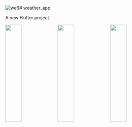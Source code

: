 ![we6](https://github.com/user-attachments/assets/60b6554d-83be-4a93-8d3c-3ffd7ce94ee6)# weather_app

A new Flutter project.


<p>
  <img src="https://github.com/user-attachments/assets/0f1e4420-2892-4057-9fa2-df289916be6f"height=28% width=32%>
    <img src=""height=28% width=32%>
    <img src=""height=28% width=32%>
</p>

